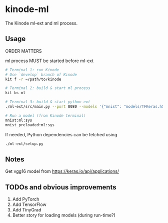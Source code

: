 # kinode-ml

The Kinode ml-ext and ml process.

## Usage

ORDER MATTERS

ml process MUST be started before ml-ext

```bash
# Terminal 1: run Kinode
# Use `develop` branch of Kinode
kit f -r ~/path/to/kinode

# Terminal 2: build & start ml process
kit bs ml

# Terminal 3: build & start python-ext
./ml-ext/src/main.py --port 8080 --models '{"mnist": "models/TFKeras.h5"}'

# Run a model (from Kinode terminal)
mnist:ml:sys
mnist_preloaded:ml:sys
```

If needed, Python dependencies can be fetched using

```bash
./ml-ext/setup.py
```

## Notes

Get vgg16 model from https://keras.io/api/applications/

## TODOs and obvious improvements

1. Add PyTorch
2. Add TensorFlow
3. Add TinyGrad
4. Better story for loading models (during run-time?)
